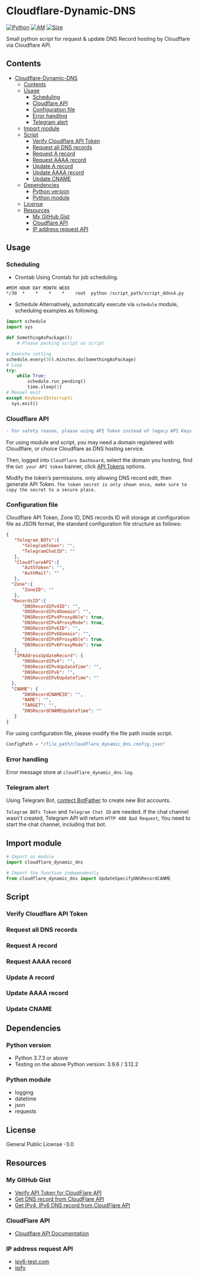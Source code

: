 # Cloudflare-Dynamic-DNS
[![Python](https://github.takahashi65.info/lib_badge/python.svg)](https://www.python.org/)
[![AM](https://github.takahashi65.info/lib_badge/active_maintenance.svg)](https://github.com/Suzhou65/CloudFlare-Dynamic-DNS)
[![Size](https://img.shields.io/github/repo-size/Suzhou65/CloudFlare-Dynamic-DNS.svg)](https://shields.io/category/size)

Small python script for request & update DNS Record hosting by Cloudflare via Cloudflare API.

## Contents
- [Cloudflare-Dynamic-DNS](#cloudflare-dynamic-dns)
  * [Contents](#contents)
  * [Usage](#usage)
    + [Scheduling](#scheduling)
    + [Cloudflare API](#cloudflare-api)
    + [Configuration file](#configuration-file)
    + [Error handling](#error-handling)
    + [Telegram alert](#telegram-alert)
  * [Import module](#import-module)
  * [Script](#script)
    + [Verify Cloudflare API Token](#verify-cloudflare-api-token)
    + [Request all DNS records](#request-all-dns-records)
    + [Request A record](#request-a-record)
    + [Request AAAA record](#request-aaaa-record)
    + [Update A record](#update-a-record)
    + [Update AAAA record](#update-aaaa-record)
    + [Update CNAME](#update-cname-record)
  * [Dependencies](#dependencies)
    + [Python version](#python-version)
    + [Python module](#python-module-1)
  * [License](#license)
  * [Resources](#resources)
    + [My GitHub Gist](#my-github-gist)
    + [Cloudflare API](#cloudflare-api-1)
    + [IP address request API](#ip-address-request-api)

## Usage
### Scheduling
- Crontab
Using Crontab for job scheduling.
```shell
#MIM HOUR DAY MONTH WEEK
*/30  *    *    *    *    root  python /script_path/script_ddns4.py
```
- Schedule
Alternatively, automatically execute via ```schedule``` module, scheduling examples as following.  
```python
import schedule
import sys

def SomethingAsPackage():
    # Please packing script as script

# Execute setting
schedule.every(30).minutes.do(SomethingAsPackage)
# Loop
try:
    while True:
        schedule.run_pending()
        time.sleep(1)
# Manuel exit
except KeyboardInterrupt:
  sys.exit()
```
### Cloudflare API
```diff
- For safety reason, please using API Token instead of legacy API Keys.
```
For using module and script, you may need a domain registered with Cloudflare, or choice Cloudflare as DNS hosting service.

Then, logged into ```Cloudflare Dashboard```, select the domain you hosting, find the ```Get your API token``` banner, click [API Tokens](https://dash.cloudflare.com/profile/api-tokens) options.

Modify the token’s permissions. only allowing DNS record edit, then generate API Token. ```The token secret is only shown once, make sure to copy the secret to a secure place.```
### Configuration file
Cloudflare API Token, Zone ID, DNS records ID will storage at configuration file as JSON format, the standard configuration file structure as follows:
```json
{
   "Telegram_BOTs":{
      "TelegramToken": "",
      "TelegramChatID": ""
   },
   "CloudflareAPI":{
      "AuthToken": "",
      "AuthMail": ""
   },
  "Zone":{
      "ZoneID": ""
   },
  "RecordsID":{
      "DNSRecordIPv4ID": "",
      "DNSRecordIPv4Domain": "",
      "DNSRecordIPv4ProxyAble": true,
      "DNSRecordIPv4ProxyMode": true,
      "DNSRecordIPv6ID": "",
      "DNSRecordIPv6Domain": "",
      "DNSRecordIPv6ProxyAble": true,
      "DNSRecordIPv6ProxyMode": true
   },
   "IPAddressUpdateRecord": {
      "DNSRecordIPv4": "",
      "DNSRecordIPv4UpdateTime": "",
      "DNSRecordIPv6": "",
      "DNSRecordIPv6UpdateTime": ""
  },
  "CNAME": {
      "DNSRecordCNAMEID": "",
      "NAME": "",
      "TARGET": "",
      "DNSRecordCNAMEUpdateTime": ""
   }
}
```
For using configuration file, please modify the file path inside script.
```python
ConfigPath = "/file_path/cloudflare_dynamic_dns.config.json"
```
### Error handling 
Error message store at ```cloudflare_dynamic_dns.log```.
### Telegram alert
Using Telegram Bot, [contect BotFather](https://t.me/botfather) to create new Bot accounts.

```Telegram BOTs Token``` and ```Telegram Chat ID``` are needed. if the chat channel wasn't created, Telegram API will return ```HTTP 400 Bad Request```, You need to start the chat channel, including that bot.

## Import module
```python
# Import as module
import cloudflare_dynamic_dns

# Import the function independently
from cloudflare_dynamic_dns import UpdateSpecifyDNSRecordCANME
```

## Script
### Verify Cloudflare API Token
### Request all DNS records
### Request A record
### Request AAAA record
### Update A record
### Update AAAA record
### Update CNAME

## Dependencies
### Python version
- Python 3.7.3 or above
- Testing on the above Python version: 3.9.6 / 3.12.2
### Python module
- logging
- datetime
- json
- requests

## License
General Public License -3.0

## Resources
### My GitHub Gist
- [Verify API Token for CloudFlare API](https://gist.github.com/Suzhou65/cf63b430bfc44c03a3b1fbe2af10d6a9)
- [Get DNS record from CloudFlare API](https://gist.github.com/Suzhou65/8b9e5e5360f9c0a363e82038bb0d29b8)
- [Get IPv4, IPv6 DNS record from CloudFlare API](https://gist.github.com/Suzhou65/3488991186cbf6749b20dfc2ff5dea79)
### CloudFlare API
- [Cloudflare API Documentation](https://developers.cloudflare.com/api/)
### IP address request API
- [ipv6-test.com](https://ipv6-test.com/api/)
- [ipify](https://www.ipify.org/)